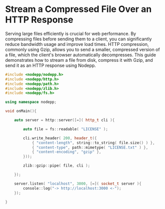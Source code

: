 # Stream a Compressed File Over an HTTP Response

Serving large files efficiently is crucial for web performance. By compressing files before sending them to a client, you can significantly reduce bandwidth usage and improve load times. HTTP compression, commonly using Gzip, allows you to send a smaller, compressed version of a file, which the client's browser automatically decompresses. This guide demonstrates how to stream a file from disk, compress it with Gzip, and send it as an HTTP response using Nodepp.

```cpp
#include <nodepp/nodepp.h>
#include <nodepp/http.h>
#include <nodepp/path.h>
#include <nodepp/zlib.h>
#include <nodepp/fs.h>

using namespace nodepp;

void onMain(){

    auto server = http::server([=]( http_t cli ){

        auto file = fs::readable( "LICENSE" );

        cli.write_header( 200, header_t({
            { "content-length", string::to_string( file.size() ) },
            { "content-type", path::mimetype( "LICENSE.txt" ) },
            { "content-encoding", "gzip" },
        }));

        zlib::gzip::pipe( file, cli );

    });

    server.listen( "localhost", 3000, [=]( socket_t server ){
        console::log("-> http://localhost:3000 <-");
    });

}
```

